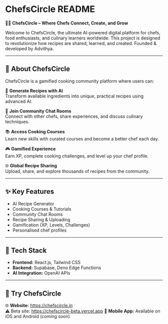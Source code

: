 # ChefsCircle README

👩‍🍳 **ChefsCircle – Where Chefs Connect, Create, and Grow**

Welcome to ChefsCircle, the ultimate AI-powered digital platform for chefs, food enthusiasts, and culinary learners worldwide. This project is designed to revolutionize how recipes are shared, learned, and created. Founded & developed by Advithya.

---

## 🚀 **About ChefsCircle**

ChefsCircle is a gamified cooking community platform where users can:

🍲 **Generate Recipes with AI**  
Transform available ingredients into unique, practical recipes using advanced AI.

💬 **Join Community Chat Rooms**  
Connect with other chefs, share experiences, and discuss culinary techniques.

📚 **Access Cooking Courses**  
Learn new skills with curated courses and become a better chef each day.

🎮 **Gamified Experience**  
Earn XP, complete cooking challenges, and level up your chef profile.

🌐 **Global Recipe Sharing**  
Upload, share, and explore thousands of recipes from the community.

---

## ✨ **Key Features**

- AI Recipe Generator  
- Cooking Courses & Tutorials  
- Community Chat Rooms  
- Recipe Sharing & Uploading  
- Gamification (XP, Levels, Challenges)
- Personalised chef profiles

---

## 🔧 **Tech Stack**

- **Frontend:** React.js, Tailwind CSS  
- **Backend:** Supabase, Deno Edge Functions  
- **AI Integration:** OpenAI APIs

---

## 📲 **Try ChefsCircle**

🌐 **Website:** https://chefscircle.in  
⚠️ Beta site: https://chefscircle-beta.vercel.app
📱 **Mobile App:** Available on iOS and Android (coming soon)
